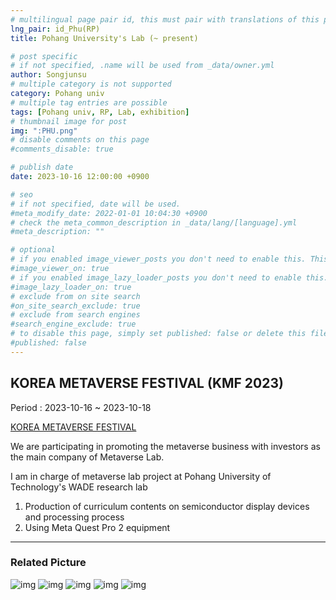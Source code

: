 ```yaml
---
# multilingual page pair id, this must pair with translations of this page. (This name must be unique)
lng_pair: id_Phu(RP)
title: Pohang University's Lab (~ present)

# post specific
# if not specified, .name will be used from _data/owner.yml
author: Songjunsu
# multiple category is not supported
category: Pohang univ
# multiple tag entries are possible
tags: [Pohang univ, RP, Lab, exhibition]
# thumbnail image for post
img: ":PHU.png"
# disable comments on this page
#comments_disable: true

# publish date
date: 2023-10-16 12:00:00 +0900

# seo
# if not specified, date will be used.
#meta_modify_date: 2022-01-01 10:04:30 +0900
# check the meta_common_description in _data/lang/[language].yml
#meta_description: ""

# optional
# if you enabled image_viewer_posts you don't need to enable this. This is only if image_viewer_posts = false
#image_viewer_on: true
# if you enabled image_lazy_loader_posts you don't need to enable this. This is only if image_lazy_loader_posts = false
#image_lazy_loader_on: true
# exclude from on site search
#on_site_search_exclude: true
# exclude from search engines
#search_engine_exclude: true
# to disable this page, simply set published: false or delete this file
#published: false
---
```

<!-- outline-start -->
## KOREA METAVERSE FESTIVAL (KMF 2023)

Period : 2023-10-16 ~ 2023-10-18

[KOREA METAVERSE FESTIVAL](https://kmfexpo.com/)

We are participating in promoting the metaverse business with investors as the main company of Metaverse Lab.

I am in charge of metaverse lab project at Pohang University of Technology's WADE research lab
1. Production of curriculum contents on semiconductor display devices and processing process
2. Using Meta Quest Pro 2 equipment

***

### Related Picture

![img](:KMF_1.jpeg)
![img](:KMF_2.jpeg)
![img](:KMF_3.jpeg)
![img](:KMF_4.jpeg)
![img](:KMF_5.jpeg)


